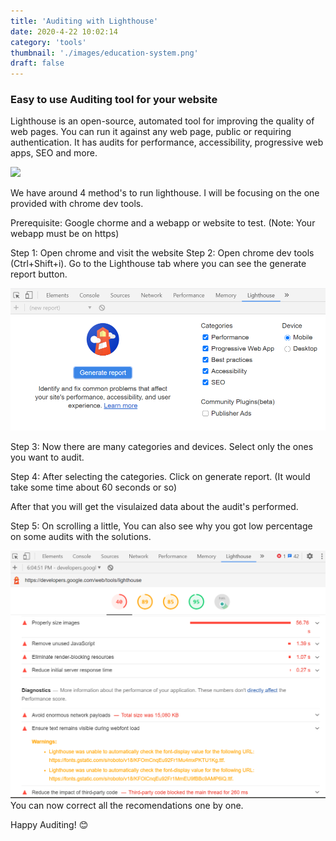 ```yaml
---
title: 'Auditing with Lighthouse'
date: 2020-4-22 10:02:14
category: 'tools'
thumbnail: './images/education-system.png'
draft: false
---
```


### Easy to use Auditing tool for your website

Lighthouse is an open-source, automated tool for improving the quality of web pages. You can run it against any web page, public or requiring authentication. It has audits for performance, accessibility, progressive web apps, SEO and more.

![](![](./images/lg.PNG))

We have around 4 method's to run lighthouse. I will be focusing on the one provided with chrome dev tools.

Prerequisite: Google chorme and a webapp or website to test. (Note: Your webapp must be on https)

Step 1: Open chrome and visit the website
Step 2: Open chrome dev tools (Ctrl+Shift+i). Go to the Lighthouse tab where you can see the generate report button.

![](./images/audit1.PNG)

Step 3: Now there are many categories and devices. Select only the ones you want to audit.

Step 4: After selecting the categories. Click on generate report. 
(It would take some time about 60 seconds or so)

After that you will get the visulaized data about the audit's performed.

Step 5: On scrolling a little, You can also see why you got low percentage on some audits with the solutions.

![](./images/audit2.PNG)
You can now correct all the recomendations one by one.


Happy Auditing! 😊
